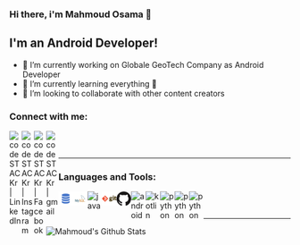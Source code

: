 ### Hi there, i'm Mahmoud Osama 👋

## I'm an Android Developer!
- 🔭 I’m currently working on Globale GeoTech Company as Android Developer
- 🌱 I’m currently learning everything 🤣
- 👯 I’m looking to collaborate with other content creators

### Connect with me:

[<img align="left" alt="codeSTACKr | LinkedIn" width="22px" src="https://cdn.jsdelivr.net/npm/simple-icons@v3/icons/linkedin.svg" />][linkedin]
[<img align="left" alt="codeSTACKr | Instagram" width="22px" src="https://cdn.jsdelivr.net/npm/simple-icons@v3/icons/instagram.svg" />][instagram]
[<img align="left" alt="codeSTACKr | Facebook" width="22px" src="https://cdn.jsdelivr.net/npm/simple-icons@v3/icons/facebook.svg" />][facebook]
[<img align="left" alt="codeSTACKr | gmail" width="22px" src="https://cdn.jsdelivr.net/npm/simple-icons@v3/icons/gmail.svg" />][gmail]

<br />
<br />

---

### Languages and Tools:

<img align="left" alt="SQL" width="26px" src="https://raw.githubusercontent.com/github/explore/80688e429a7d4ef2fca1e82350fe8e3517d3494d/topics/sql/sql.png" />
<img align="left" alt="MySQL" width="26px" src="https://raw.githubusercontent.com/github/explore/80688e429a7d4ef2fca1e82350fe8e3517d3494d/topics/mysql/mysql.png" />
<img align="left" alt="java" width="26px" src="https://cdn.jsdelivr.net/npm/simple-icons@v3/icons/java.svg" />
<img align="left" alt="Git" width="26px" src="https://raw.githubusercontent.com/github/explore/80688e429a7d4ef2fca1e82350fe8e3517d3494d/topics/git/git.png" />
<img align="left" alt="GitHub" width="26px" src="https://raw.githubusercontent.com/github/explore/78df643247d429f6cc873026c0622819ad797942/topics/github/github.png" />
<img align="left" alt="android" width="26px" src="https://cdn.jsdelivr.net/npm/simple-icons@v3/icons/android.svg" />
<img align="left" alt="kotlin" width="26px" src="https://cdn.jsdelivr.net/npm/simple-icons@v3/icons/kotlin.svg" />
<img align="left" alt="python" width="26px" src="https://cdn.jsdelivr.net/npm/simple-icons@v3/icons/python.svg" />
<img align="left" alt="python" width="26px" src="https://cdn.jsdelivr.net/npm/simple-icons@v3/icons/googlemaps.svg" />
<img align="left" alt="python" width="26px" src="https://cdn.jsdelivr.net/npm/simple-icons@v3/icons/googleplay.svg" />

<br />
<br />

---


<img align="left" alt="Mahmoud's Github Stats" src="https://github-readme-stats.vercel.app/api?username=MahmoudOsamaAli&show_icons=true&hide_border=true" />

[instagram]: https://www.instagram.com/mahmooud.osama/
[linkedin]: https://www.linkedin.com/in/mahmoud-osama-0a9a24171/
[facebook]: https://www.facebook.com/mahmoud.osama.1995
[gmail]: mahmooud.ossama@gmail.com

